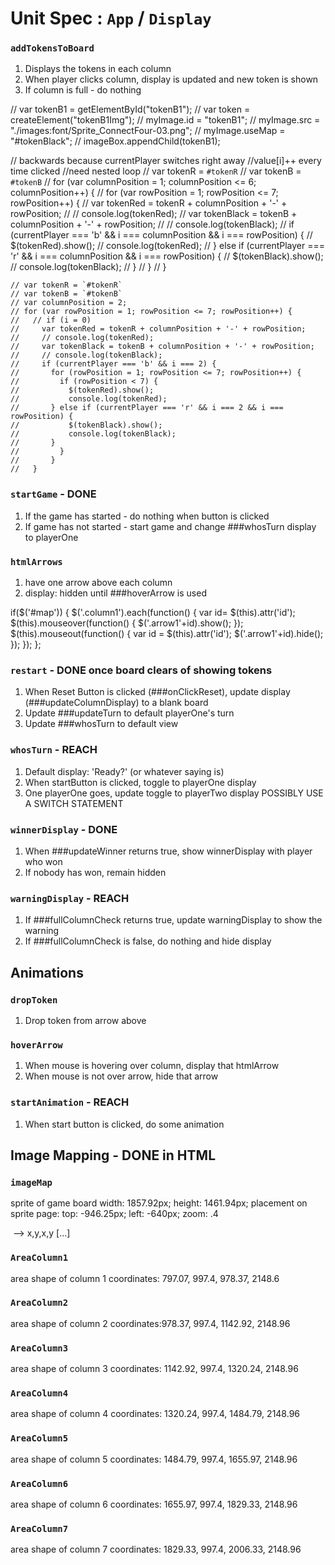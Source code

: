 # Unit Spec : `App` / `Display`

### `addTokensToBoard`
1. Displays the tokens in each column
2. When player clicks column, display is updated and new token is shown
3. If column is full - do nothing

  // var tokenB1 = getElementById("tokenB1");
  // var token = createElement("tokenB1Img");
  // myImage.id = "tokenB1";
  // myImage.src = "./images:font/Sprite_ConnectFour-03.png";
  // myImage.useMap = "#tokenBlack";
  // imageBox.appendChild(tokenB1);

  // backwards because currentPlayer switches right away
  //value[i]++ every time clicked
  //need nested loop
  // var tokenR = `#tokenR`
  // var tokenB = `#tokenB`
  // for (var columnPosition = 1; columnPosition <= 6; columnPosition++) {
  // for (var rowPosition = 1; rowPosition <= 7; rowPosition++) {
  //     var tokenRed = tokenR + columnPosition + '-' + rowPosition;
  //     // console.log(tokenRed);
  //     var tokenBlack = tokenB + columnPosition + '-' + rowPosition;
  //     // console.log(tokenBlack);
  //     if (currentPlayer === 'b' && i === columnPosition && i === rowPosition) {
  //         $(tokenRed).show();
  //         console.log(tokenRed);
  //     } else if (currentPlayer === 'r' && i === columnPosition && i === rowPosition) {
  //         $(tokenBlack).show();
  //         console.log(tokenBlack);
  //     }
  //   }
  // }


    // var tokenR = `#tokenR`
    // var tokenB = `#tokenB`
    // var columnPosition = 2;
    // for (var rowPosition = 1; rowPosition <= 7; rowPosition++) {
    //   // if (i = 0)
    //     var tokenRed = tokenR + columnPosition + '-' + rowPosition;
    //     // console.log(tokenRed);
    //     var tokenBlack = tokenB + columnPosition + '-' + rowPosition;
    //     // console.log(tokenBlack);
    //     if (currentPlayer === 'b' && i === 2) {
    //       for (rowPosition = 1; rowPosition <= 7; rowPosition++) {
    //         if (rowPosition < 7) {
    //           $(tokenRed).show();
    //           console.log(tokenRed);
    //       } else if (currentPlayer === 'r' && i === 2 && i === rowPosition) {
    //           $(tokenBlack).show();
    //           console.log(tokenBlack);
    //       }
    //         }
    //       }
    //   }


### `startGame` - DONE
1. If the game has started - do nothing when button is clicked
2. If game has not started - start game and change ###whosTurn display to playerOne

### `htmlArrows`
1. have one arrow above each column
2. display: hidden until ###hoverArrow is used

  if($('#map')) {
    $('.column1').each(function() {
      var id= $(this).attr('id');
      $(this).mouseover(function() {
        $('.arrow1'+id).show();
      });
      $(this).mouseout(function() {
        var id = $(this).attr('id');
        $('.arrow1'+id).hide();
      });
    });
  };

### `restart` - DONE once board clears of showing tokens
1. When Reset Button is clicked (###onClickReset), update display (###updateColumnDisplay) to a blank board
2. Update ###updateTurn to default playerOne's turn
3. Update ###whosTurn to default view

### `whosTurn` - REACH
1. Default display: 'Ready?' (or whatever saying is)
2. When startButton is clicked, toggle to playerOne display
3. One playerOne goes, update toggle to playerTwo display
POSSIBLY USE A SWITCH STATEMENT

### `winnerDisplay` - DONE
1. When ###updateWinner returns true, show winnerDisplay with player who won  
2. If nobody has won, remain hidden

### `warningDisplay` - REACH
  1. If ###fullColumnCheck returns true, update warningDisplay to show the warning
  2. If ###fullColumnCheck is false, do nothing and hide display

## Animations

### `dropToken`
1. Drop token from arrow above

### `hoverArrow`
1. When mouse is hovering over column, display that htmlArrow
2. When mouse is not over arrow, hide that arrow

### `startAnimation` - REACH
1. When start button is clicked, do some animation

## Image Mapping - DONE in HTML

  ### `imageMap`
  sprite of game board
  width: 1857.92px;
  height: 1461.94px;
  placement on sprite page:
  top: -946.25px;
  left: -640px;
  zoom: .4

  <img src="url/to/your/image.jpg" alt="" usemap="#Map" />
  <map name="Map" id="Map">
      <area alt="" title="" href="#" shape="poly" coords="top left, bottom right" />  --> x,y,x,y
      [...]
  </map>

  ### `AreaColumn1`
  area shape of column 1
  coordinates: 797.07, 997.4, 978.37, 2148.6

  ### `AreaColumn2`
  area shape of column 2
  coordinates:978.37, 997.4, 1142.92, 2148.96

  ### `AreaColumn3`
  area shape of column 3
  coordinates: 1142.92, 997.4, 1320.24, 2148.96

  ### `AreaColumn4`
  area shape of column 4
  coordinates: 1320.24, 997.4, 1484.79, 2148.96

  ### `AreaColumn5`
  area shape of column 5
  coordinates: 1484.79, 997.4, 1655.97, 2148.96

  ### `AreaColumn6`
  area shape of column 6
  coordinates: 1655.97, 997.4, 1829.33, 2148.96

  ### `AreaColumn7`
  area shape of column 7
  coordinates: 1829.33, 997.4, 2006.33, 2148.96
